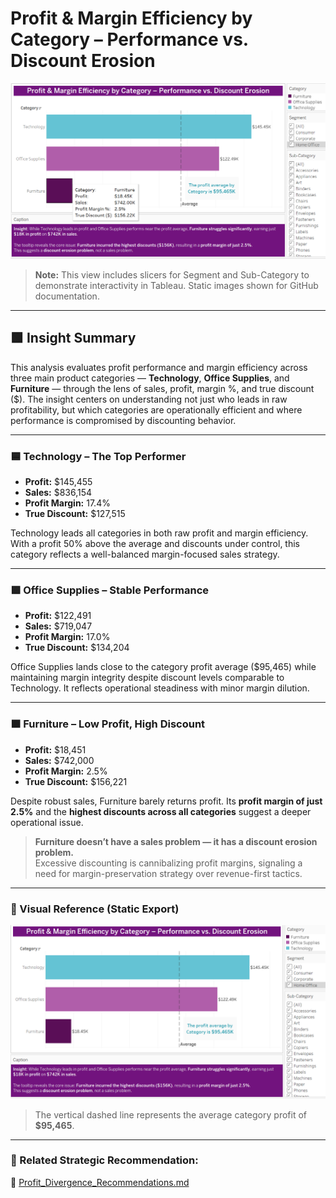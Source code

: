 # Profit & Margin Efficiency by Category – Performance vs. Discount Erosion

![Profit Margin Efficiency Tooltip View](/Assets/Profit_Margin_Efficiency_ProductCat_Perf_Disc_ErosionTT.png)

> **Note:** This view includes slicers for Segment and Sub-Category to demonstrate interactivity in Tableau. Static images shown for GitHub documentation.

---

## 🟩 Insight Summary

This analysis evaluates profit performance and margin efficiency across three main product categories — **Technology**, **Office Supplies**, and **Furniture** — through the lens of sales, profit, margin %, and true discount ($). The insight centers on understanding not just who leads in raw profitability, but which categories are operationally efficient and where performance is compromised by discounting behavior.

---

### 🟦 Technology – The Top Performer

- **Profit:** $145,455  
- **Sales:** $836,154  
- **Profit Margin:** 17.4%  
- **True Discount:** $127,515  

Technology leads all categories in both raw profit and margin efficiency. With a profit 50% above the average and discounts under control, this category reflects a well-balanced margin-focused sales strategy.

---

### 🟪 Office Supplies – Stable Performance

- **Profit:** $122,491  
- **Sales:** $719,047  
- **Profit Margin:** 17.0%  
- **True Discount:** $134,204  

Office Supplies lands close to the category profit average ($95,465) while maintaining margin integrity despite discount levels comparable to Technology. It reflects operational steadiness with minor margin dilution.

---

### 🟫 Furniture – Low Profit, High Discount

- **Profit:** $18,451  
- **Sales:** $742,000  
- **Profit Margin:** 2.5%  
- **True Discount:** $156,221  

Despite robust sales, Furniture barely returns profit. Its **profit margin of just 2.5%** and the **highest discounts across all categories** suggest a deeper operational issue.

> **Furniture doesn’t have a sales problem — it has a discount erosion problem.**  
> Excessive discounting is cannibalizing profit margins, signaling a need for margin-preservation strategy over revenue-first tactics.

---

### 🔵 Visual Reference (Static Export)

![Profit Margin Efficiency](../../Assets/Profit_Margin_Efficiency_ProductCat_Perf_Disc_Erosion.png)

> The vertical dashed line represents the average category profit of **$95,465**.

---

### 🔗 Related Strategic Recommendation:
📄 [Profit_Divergence_Recommendations.md](../../Strategic_Recommendations/Profit_Divergence_Recommendations.md)


